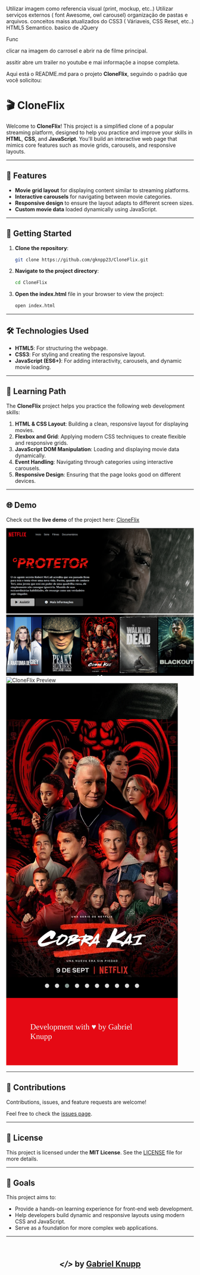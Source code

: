 Utilizar imagem como referencia visual (print, mockup, etc..)
Utilizar serviços externos ( font Awesome, owl carousel)
organização de pastas e arquivos.
conceitos maiss atualizados do CSS3 ( Váriaveis, CSS Reset, etc..)
HTML5 Semantico.
basico de JQuery


Func

clicar na imagem do carrosel e abrir na de filme principal.

assitir abre um trailer no youtube e mai informaçõe a inopse completa.

Aqui está o README.md para o projeto **CloneFlix**, seguindo o padrão que você solicitou:


# 🎬 CloneFlix

Welcome to **CloneFlix**! This project is a simplified clone of a popular streaming platform, designed to help you practice and improve your skills in **HTML**, **CSS**, and **JavaScript**. You'll build an interactive web page that mimics core features such as movie grids, carousels, and responsive layouts.

---

## 🌟 Features

- **Movie grid layout** for displaying content similar to streaming platforms.
- **Interactive carousels** for navigating between movie categories.
- **Responsive design** to ensure the layout adapts to different screen sizes.
- **Custom movie data** loaded dynamically using JavaScript.

---

## 🚀 Getting Started

1. **Clone the repository**:
   ```bash
   git clone https://github.com/gknpp23/CloneFlix.git
   ```
2. **Navigate to the project directory**:
   ```bash
   cd CloneFlix
   ```
3. **Open the index.html** file in your browser to view the project:
   ```bash
   open index.html
   ```

---

## 🛠️ Technologies Used

- **HTML5**: For structuring the webpage.
- **CSS3**: For styling and creating the responsive layout.
- **JavaScript (ES6+)**: For adding interactivity, carousels, and dynamic movie loading.

---

## 📖 Learning Path

The **CloneFlix** project helps you practice the following web development skills:

1. **HTML & CSS Layout**: Building a clean, responsive layout for displaying movies.
2. **Flexbox and Grid**: Applying modern CSS techniques to create flexible and responsive grids.
3. **JavaScript DOM Manipulation**: Loading and displaying movie data dynamically.
4. **Event Handling**: Navigating through categories using interactive carousels.
5. **Responsive Design**: Ensuring that the page looks good on different devices.

---

## 🌐 Demo

Check out the **live demo** of the project here: [CloneFlix](https://cloneflix-01.netlify.app/)

![CloneFlix Preview](https://github.com/gknpp23/CloneFlix/blob/main/img/Screenshot-Desktop-01.png)
![CloneFlix Preview](https://github.com/gknpp23/CloneFlix/blob/main/img/Screenshot-Desktop-02.png)
![CloneFlix Preview](https://github.com/gknpp23/CloneFlix/blob/main/img/Screenshot-Mobile-01.png)
![CloneFlix Preview](https://github.com/gknpp23/CloneFlix/blob/main/img/Screenshot-Mobile-02.png)

---

## 🤝 Contributions

Contributions, issues, and feature requests are welcome!

Feel free to check the [issues page](https://github.com/gknpp23/CloneFlix/issues).

---

## 📜 License

This project is licensed under the **MIT License**. See the [LICENSE](LICENSE) file for more details.

---

## 🎯 Goals

This project aims to:

- Provide a hands-on learning experience for front-end web development.
- Help developers build dynamic and responsive layouts using modern CSS and JavaScript.
- Serve as a foundation for more complex web applications.

---

<br>
<h2 align="center"> <em>&lt;/&gt;</em>  by <a href="https://github.com/gknpp23" target="_blank">Gabriel Knupp</a> </h2>

